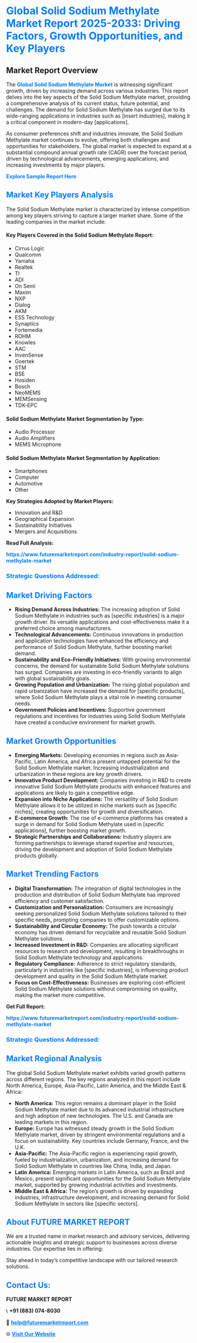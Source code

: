 <h1 style="color: #007BFF;">Global Solid Sodium Methylate Market Report 2025-2033: Driving Factors, Growth Opportunities, and Key Players</h1>

<section id="overview">
<h2>Market Report Overview</h2>
<p>The <a href="https://www.futuremarketreport.com/industry-report/solid-sodium-methylate-market" style="color: #007BFF; text-decoration: none;"><strong>Global Solid Sodium Methylate Market</strong></a> is witnessing significant growth, driven by increasing demand across various industries. This report delves into the key aspects of the Solid Sodium Methylate market, providing a comprehensive analysis of its current status, future potential, and challenges. The demand for Solid Sodium Methylate has surged due to its wide-ranging applications in industries such as [insert industries], making it a critical component in modern-day [applications].</p>
<p>As consumer preferences shift and industries innovate, the Solid Sodium Methylate market continues to evolve, offering both challenges and opportunities for stakeholders. The global market is expected to expand at a substantial compound annual growth rate (CAGR) over the forecast period, driven by technological advancements, emerging applications, and increasing investments by major players.</p>
</section>

<section id="overview">
<p><a href="https://www.futuremarketreport.com/request-sample/reportId=33835" style="color: #007BFF; text-decoration: none;"><strong>Explore Sample Report Here</strong></a></p>
</section>

<section id="key-players">
<h2 style="color: #007BFF;">Market Key Players Analysis</h2>
<p>The Solid Sodium Methylate market is characterized by intense competition among key players striving to capture a larger market share. Some of the leading companies in the market include:</p>
<h4>Key Players Covered in the Solid Sodium Methylate Report:</h4>
<ul><li>Cirrus Logic</li><li>Qualcomm</li><li>Yamaha</li><li>Realtek</li><li>TI</li><li>ADI</li><li>On Semi</li><li>Maxim</li><li>NXP</li><li>Dialog</li><li>AKM</li><li>ESS Technology</li><li>Synaptics</li><li>Fortemedia</li><li>ROHM</li><li>Knowles</li><li>AAC</li><li>InvenSense</li><li>Goertek</li><li>STM</li><li>BSE</li><li>Hosiden</li><li>Bosch</li><li>NeoMEMS</li><li>MEMSensing</li><li>TDK-EPC</li></ul>
<h4>Solid Sodium Methylate Market Segmentation by Type:</h4>
<ul><li>Audio Processor</li><li>Audio Amplifiers</li><li>MEMS Microphone</li></ul>

<h4>Solid Sodium Methylate Market Segmentation by Application:</h4>
<ul><li>Smartphones</li><li>Computer</li><li>Automotive</li><li>Other</li></ul>
<p><strong>Key Strategies Adopted by Market Players:</strong></p>
<ul>
<li>Innovation and R&D</li>
<li>Geographical Expansion</li>
<li>Sustainability Initiatives</li>
<li>Mergers and Acquisitions</li>
</ul>
</section>

<section>
<p><strong>Read Full Analysis: </strong></p><a href="https://www.futuremarketreport.com/industry-report/solid-sodium-methylate-market" style="color: #007BFF; text-decoration: none;"><strong>https://www.futuremarketreport.com/industry-report/solid-sodium-methylate-market</strong></a>
<h3 style="color: #007BFF;">Strategic Questions Addressed:</h3>
</section>

<section id="driving-factors">
<h2 style="color: #007BFF;">Market Driving Factors</h2>
<ul>
<li><strong>Rising Demand Across Industries:</strong> The increasing adoption of Solid Sodium Methylate in industries such as [specific industries] is a major growth driver. Its versatile applications and cost-effectiveness make it a preferred choice among manufacturers.</li>
<li><strong>Technological Advancements:</strong> Continuous innovations in production and application technologies have enhanced the efficiency and performance of Solid Sodium Methylate, further boosting market demand.</li>
<li><strong>Sustainability and Eco-Friendly Initiatives:</strong> With growing environmental concerns, the demand for sustainable Solid Sodium Methylate solutions has surged. Companies are investing in eco-friendly variants to align with global sustainability goals.</li>
<li><strong>Growing Population and Urbanization:</strong> The rising global population and rapid urbanization have increased the demand for [specific products], where Solid Sodium Methylate plays a vital role in meeting consumer needs.</li>
<li><strong>Government Policies and Incentives:</strong> Supportive government regulations and incentives for industries using Solid Sodium Methylate have created a conducive environment for market growth.</li>
</ul>
</section>

<section id="growth-opportunities">
<h2 style="color: #007BFF;">Market Growth Opportunities</h2>
<ul>
<li><strong>Emerging Markets:</strong> Developing economies in regions such as Asia-Pacific, Latin America, and Africa present untapped potential for the Solid Sodium Methylate market. Increasing industrialization and urbanization in these regions are key growth drivers.</li>
<li><strong>Innovative Product Development:</strong> Companies investing in R&D to create innovative Solid Sodium Methylate products with enhanced features and applications are likely to gain a competitive edge.</li>
<li><strong>Expansion into Niche Applications:</strong> The versatility of Solid Sodium Methylate allows it to be utilized in niche markets such as [specific niches], creating opportunities for growth and diversification.</li>
<li><strong>E-commerce Growth:</strong> The rise of e-commerce platforms has created a surge in demand for Solid Sodium Methylate used in [specific applications], further boosting market growth.</li>
<li><strong>Strategic Partnerships and Collaborations:</strong> Industry players are forming partnerships to leverage shared expertise and resources, driving the development and adoption of Solid Sodium Methylate products globally.</li>
</ul>
</section>

<section id="trending-factors">
<h2 style="color: #007BFF;">Market Trending Factors</h2>
<ul>
<li><strong>Digital Transformation:</strong> The integration of digital technologies in the production and distribution of Solid Sodium Methylate has improved efficiency and customer satisfaction.</li>
<li><strong>Customization and Personalization:</strong> Consumers are increasingly seeking personalized Solid Sodium Methylate solutions tailored to their specific needs, prompting companies to offer customizable options.</li>
<li><strong>Sustainability and Circular Economy:</strong> The push towards a circular economy has driven demand for recyclable and reusable Solid Sodium Methylate solutions.</li>
<li><strong>Increased Investment in R&D:</strong> Companies are allocating significant resources to research and development, resulting in breakthroughs in Solid Sodium Methylate technology and applications.</li>
<li><strong>Regulatory Compliance:</strong> Adherence to strict regulatory standards, particularly in industries like [specific industries], is influencing product development and quality in the Solid Sodium Methylate market.</li>
<li><strong>Focus on Cost-Effectiveness:</strong> Businesses are exploring cost-efficient Solid Sodium Methylate solutions without compromising on quality, making the market more competitive.</li>
</ul>
</section>

<section>
<p><strong>Get Full Report: </strong></p><a href="https://www.futuremarketreport.com/industry-report/solid-sodium-methylate-market" style="color: #007BFF; text-decoration: none;"><strong>https://www.futuremarketreport.com/industry-report/solid-sodium-methylate-market</strong></a>
<h3 style="color: #007BFF;">Strategic Questions Addressed:</h3>
</section>


<section id="regional-analysis">
<h2 style="color: #007BFF;">Market Regional Analysis</h2>
<p>The global Solid Sodium Methylate market exhibits varied growth patterns across different regions. The key regions analyzed in this report include North America, Europe, Asia-Pacific, Latin America, and the Middle East & Africa:</p>
<ul>
<li><strong>North America:</strong> This region remains a dominant player in the Solid Sodium Methylate market due to its advanced industrial infrastructure and high adoption of new technologies. The U.S. and Canada are leading markets in this region.</li>
<li><strong>Europe:</strong> Europe has witnessed steady growth in the Solid Sodium Methylate market, driven by stringent environmental regulations and a focus on sustainability. Key countries include Germany, France, and the U.K.</li>
<li><strong>Asia-Pacific:</strong> The Asia-Pacific region is experiencing rapid growth, fueled by industrialization, urbanization, and increasing demand for Solid Sodium Methylate in countries like China, India, and Japan.</li>
<li><strong>Latin America:</strong> Emerging markets in Latin America, such as Brazil and Mexico, present significant opportunities for the Solid Sodium Methylate market, supported by growing industrial activities and investments.</li>
<li><strong>Middle East & Africa:</strong> The region’s growth is driven by expanding industries, infrastructure development, and increasing demand for Solid Sodium Methylate in sectors like [specific sectors].</li>
</ul>
</section>

<footer>
<h2 style="color: #007BFF;">About FUTURE MARKET REPORT</h2>
<p>We are a trusted name in market research and advisory services, delivering actionable insights and strategic support to businesses across diverse industries. Our expertise lies in offering:</p>

<p>Stay ahead in today’s competitive landscape with our tailored research solutions.</p>

<h2 style="color: #007BFF;">Contact Us:</h2>
<p><strong>FUTURE MARKET REPORT</strong></p>
<p>📞 <strong>+91 (883) 074-8030</strong></p>
<p>📧 <strong><a href="mailto:help@futuremarketreport.com" style="color: #007BFF;">help@futuremarketreport.com</a></strong></p>
<p>🌐 <strong><a href="https://www.futuremarketreport.com/" style="color: #007BFF;">Visit Our Website</a></strong></p>
</footer>